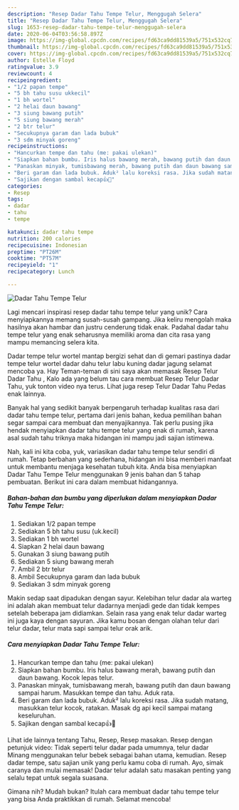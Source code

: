 ```yaml
---
description: "Resep Dadar Tahu Tempe Telur, Menggugah Selera"
title: "Resep Dadar Tahu Tempe Telur, Menggugah Selera"
slug: 1653-resep-dadar-tahu-tempe-telur-menggugah-selera
date: 2020-06-04T03:56:58.897Z
image: https://img-global.cpcdn.com/recipes/fd63ca9dd81539a5/751x532cq70/dadar-tahu-tempe-telur-foto-resep-utama.jpg
thumbnail: https://img-global.cpcdn.com/recipes/fd63ca9dd81539a5/751x532cq70/dadar-tahu-tempe-telur-foto-resep-utama.jpg
cover: https://img-global.cpcdn.com/recipes/fd63ca9dd81539a5/751x532cq70/dadar-tahu-tempe-telur-foto-resep-utama.jpg
author: Estelle Floyd
ratingvalue: 3.9
reviewcount: 4
recipeingredient:
- "1/2 papan tempe"
- "5 bh tahu susu ukkecil"
- "1 bh wortel"
- "2 helai daun bawang"
- "3 siung bawang putih"
- "5 siung bawang merah"
- "2 btr telur"
- "Secukupnya garam dan lada bubuk"
- "3 sdm minyak goreng"
recipeinstructions:
- "Hancurkan tempe dan tahu (me: pakai ulekan)"
- "Siapkan bahan bumbu. Iris halus bawang merah, bawang putih dan daun bawang. Kocok lepas telur."
- "Panaskan minyak, tumisbawang merah, bawang putih dan daun bawang sampai harum. Masukkan tempe dan tahu. Aduk rata."
- "Beri garam dan lada bubuk. Aduk² lalu koreksi rasa. Jika sudah matang, masukkan telur kocok, ratakan. Masak dg api kecil sampai matang keseluruhan."
- "Sajikan dengan sambal kecap👍🤤"
categories:
- Resep
tags:
- dadar
- tahu
- tempe

katakunci: dadar tahu tempe 
nutrition: 200 calories
recipecuisine: Indonesian
preptime: "PT26M"
cooktime: "PT57M"
recipeyield: "1"
recipecategory: Lunch

---
```



![Dadar Tahu Tempe Telur](https://img-global.cpcdn.com/recipes/fd63ca9dd81539a5/751x532cq70/dadar-tahu-tempe-telur-foto-resep-utama.jpg)

Lagi mencari inspirasi resep dadar tahu tempe telur yang unik? Cara menyiapkannya memang susah-susah gampang. Jika keliru mengolah maka hasilnya akan hambar dan justru cenderung tidak enak. Padahal dadar tahu tempe telur yang enak seharusnya memiliki aroma dan cita rasa yang mampu memancing selera kita.

Dadar tempe telur wortel mantap bergizi sehat dan di gemari pastinya dadar tempe telur wortel dadar dahu telur labu kuning dadar jagung selamat mencoba ya. Hay Teman-teman di sini saya akan memasak Resep Telur Dadar Tahu , Kalo ada yang belum tau cara membuat Resep Telur Dadar Tahu, yuk tonton video nya terus. Lihat juga resep Telur Dadar Tahu Pedas enak lainnya.

Banyak hal yang sedikit banyak berpengaruh terhadap kualitas rasa dari dadar tahu tempe telur, pertama dari jenis bahan, kedua pemilihan bahan segar sampai cara membuat dan menyajikannya. Tak perlu pusing jika hendak menyiapkan dadar tahu tempe telur yang enak di rumah, karena asal sudah tahu triknya maka hidangan ini mampu jadi sajian istimewa.


Nah, kali ini kita coba, yuk, variasikan dadar tahu tempe telur sendiri di rumah. Tetap berbahan yang sederhana, hidangan ini bisa memberi manfaat untuk membantu menjaga kesehatan tubuh kita. Anda bisa menyiapkan Dadar Tahu Tempe Telur menggunakan 9 jenis bahan dan 5 tahap pembuatan. Berikut ini cara dalam membuat hidangannya.

<!--inarticleads1-->

##### Bahan-bahan dan bumbu yang diperlukan dalam menyiapkan Dadar Tahu Tempe Telur:

1. Sediakan 1/2 papan tempe
1. Sediakan 5 bh tahu susu (uk.kecil)
1. Sediakan 1 bh wortel
1. Siapkan 2 helai daun bawang
1. Gunakan 3 siung bawang putih
1. Sediakan 5 siung bawang merah
1. Ambil 2 btr telur
1. Ambil Secukupnya garam dan lada bubuk
1. Sediakan 3 sdm minyak goreng


Makin sedap saat dipadukan dengan sayur. Kelebihan telur dadar ala warteg ini adalah akan membuat telur dadarnya menjadi gede dan tidak kempes setelah beberapa jam didiamkan. Selain rasa yang enak telur dadar warteg ini juga kaya dengan sayuran. Jika kamu bosan dengan olahan telur dari telur dadar, telur mata sapi sampai telur orak arik. 

<!--inarticleads2-->

##### Cara menyiapkan Dadar Tahu Tempe Telur:

1. Hancurkan tempe dan tahu (me: pakai ulekan)
1. Siapkan bahan bumbu. Iris halus bawang merah, bawang putih dan daun bawang. Kocok lepas telur.
1. Panaskan minyak, tumisbawang merah, bawang putih dan daun bawang sampai harum. Masukkan tempe dan tahu. Aduk rata.
1. Beri garam dan lada bubuk. Aduk² lalu koreksi rasa. Jika sudah matang, masukkan telur kocok, ratakan. Masak dg api kecil sampai matang keseluruhan.
1. Sajikan dengan sambal kecap👍🤤


Lihat ide lainnya tentang Tahu, Resep, Resep masakan. Resep dengan petunjuk video: Tidak seperti telur dadar pada umumnya, telur dadar Minang menggunakan telur bebek sebagai bahan utama, kemudian. Resep dadar tempe, satu sajian unik yang perlu kamu coba di rumah. Ayo, simak caranya dan mulai memasak! Dadar telur adalah satu masakan penting yang selalu tepat untuk segala suasana. 

Gimana nih? Mudah bukan? Itulah cara membuat dadar tahu tempe telur yang bisa Anda praktikkan di rumah. Selamat mencoba!

